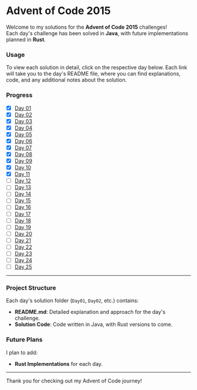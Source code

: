 # Advent of Code 2015

Welcome to my solutions for the **Advent of Code 2015** challenges!  
Each day's challenge has been solved in **Java**, with future implementations planned in **Rust**.

### Usage

To view each solution in detail, click on the respective day below. Each link will take you to the day's README file, where you can find explanations, code, and any additional notes about the solution.

### Progress

- [x] [Day 01](./Day01/README.md)
- [x] [Day 02](./Day02/README.md)
- [x] [Day 03](./Day03/README.md)
- [x] [Day 04](./Day04/README.md)
- [x] [Day 05](./Day05/README.md)
- [x] [Day 06](./Day06/README.md)
- [x] [Day 07](./Day07/README.md)
- [x] [Day 08](./Day08/README.md)
- [x] [Day 09](./Day09/README.md)
- [x] [Day 10](./Day10/README.md)
- [x] [Day 11](./Day11/README.md)
- [ ] [Day 12](./Day12/README.md)
- [ ] [Day 13](./Day13/README.md)
- [ ] [Day 14](./Day14/README.md)
- [ ] [Day 15](./Day15/README.md)
- [ ] [Day 16](./Day16/README.md)
- [ ] [Day 17](./Day17/README.md)
- [ ] [Day 18](./Day18/README.md)
- [ ] [Day 19](./Day19/README.md)
- [ ] [Day 20](./Day20/README.md)
- [ ] [Day 21](./Day21/README.md)
- [ ] [Day 22](./Day22/README.md)
- [ ] [Day 23](./Day23/README.md)
- [ ] [Day 24](./Day24/README.md)
- [ ] [Day 25](./Day25/README.md)

---

### Project Structure

Each day's solution folder (`Day01`, `Day02`, etc.) contains:

- **README.md**: Detailed explanation and approach for the day's challenge.
- **Solution Code**: Code written in Java, with Rust versions to come.

### Future Plans

I plan to add:

- **Rust Implementations** for each day.

---

Thank you for checking out my Advent of Code journey!

